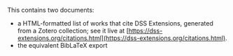 This contains two documents:

- a HTML-formatted list of works that cite DSS Extensions, generated from a Zotero collection; see it live at [https://dss-extensions.org/citations.html](https://dss-extensions.org/citations.html).
- the equivalent BibLaTeX export
